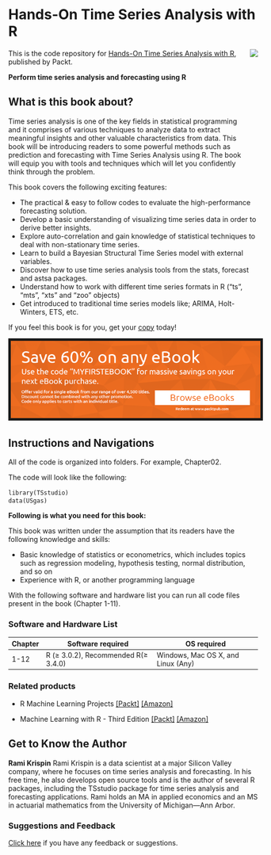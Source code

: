 # Hands-On Time Series Analysis with R
<a href="https://www.packtpub.com/big-data-and-business-intelligence/hands-time-series-analysis-r?utm_source=github&utm_medium=repository&utm_campaign=9781788629157"><img src="https://packt-type-cloud.s3.amazonaws.com/uploads/sites/2205/2019/05/cover.png" height="256px" align="right"></a>

This is the code repository for [Hands-On Time Series Analysis with R](https://www.packtpub.com/big-data-and-business-intelligence/hands-time-series-analysis-r?utm_source=github&utm_medium=repository&utm_campaign=9781788629157), published by Packt.

**Perform time series analysis and forecasting using R**

## What is this book about?
Time series analysis is one of the key fields in statistical programming and it comprises of various techniques to analyze data to extract meaningful insights and other valuable characteristics from data. This book will be introducing readers to some powerful methods such as prediction and forecasting with Time Series Analysis using R. The book will equip you with tools and techniques which will let you confidently think through the problem.

This book covers the following exciting features:
* The practical & easy to follow codes to evaluate the high-performance forecasting solution.
* Develop a basic understanding of visualizing time series data in order to derive better insights.
* Explore auto-correlation and gain knowledge of statistical techniques to deal with non-stationary time series.
* Learn to build a Bayesian Structural Time Series model with external variables.
* Discover how to use time series analysis tools from the stats, forecast and astsa packages.
* Understand how to work with different time series formats in R (“ts”, “mts”, “xts” and “zoo” objects)
* Get introduced to traditional time series models like; ARIMA, Holt-Winters, ETS, etc.

If you feel this book is for you, get your [copy](https://www.amazon.com/dp/1788629159) today!

<a href="https://www.packtpub.com/?utm_source=github&utm_medium=banner&utm_campaign=GitHubBanner"><img src="https://raw.githubusercontent.com/PacktPublishing/GitHub/master/GitHub.png" 
alt="https://www.packtpub.com/" border="5" /></a>


## Instructions and Navigations
All of the code is organized into folders. For example, Chapter02.

The code will look like the following:
```
library(TSstudio)
data(USgas)
```

**Following is what you need for this book:**

This book was written under the assumption that its readers have the following knowledge
and skills:
* Basic knowledge of statistics or econometrics, which includes topics such as regression modeling, hypothesis testing, normal distribution, and so on
* Experience with R, or another programming language

With the following software and hardware list you can run all code files present in the book (Chapter 1-11).

### Software and Hardware List

| Chapter  | Software required                   | OS required                        |
| -------- | ------------------------------------| -----------------------------------|
| 1-12    | R (≥ 3.0.2), Recommended R(≥ 3.4.0)| Windows, Mac OS X, and Linux (Any) |

### Related products
* R Machine Learning Projects [[Packt]](https://www2.packtpub.com/big-data-and-business-intelligence/r-machine-learning-projects?utm_source=github&utm_medium=repository&utm_campaign=9781789807943) [[Amazon]](https://www.amazon.com/dp/B07KJDL5Y9)

* Machine Learning with R - Third Edition [[Packt]](https://www.packtpub.com/big-data-and-business-intelligence/machine-learning-r-third-edition?utm_source=github&utm_medium=repository&utm_campaign=9781788295864) [[Amazon]](https://www.amazon.com/dp/1788295862)

## Get to Know the Author
**Rami Krispin**
Rami Krispin is a data scientist at a major Silicon Valley company, where he focuses on time series analysis and forecasting. In his free time, he also develops open source tools and is the author of several R packages, including the TSstudio package for time series analysis and forecasting applications. Rami holds an MA in applied economics and an MS in actuarial mathematics from the University of Michigan—Ann Arbor.

### Suggestions and Feedback
[Click here](https://docs.google.com/forms/d/e/1FAIpQLSdy7dATC6QmEL81FIUuymZ0Wy9vH1jHkvpY57OiMeKGqib_Ow/viewform) if you have any feedback or suggestions.

